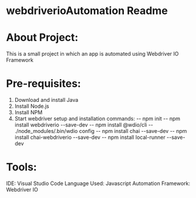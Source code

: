 # webdriverioAutomation Readme 

About Project:
===================
This is a small project in which an app is automated using Webdriver IO Framework

Pre-requisites:
===================
1. Download and install Java
2. Install Node.js 
3. Install NPM 
4. Start webdriver setup and installation commands:
-- npm init
-- npm install webdriverio --save-dev
-- npm install @wdio/cli
-- ./node_modules/.bin/wdio config
-- npm install chai --save-dev
-- npm install chai-webdriverio --save-dev
-- npm install local-runner --save-dev

Tools:
===================
IDE: Visual Studio Code Language Used: Javascript Automation Framework: Webdriver IO


